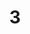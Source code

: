 ---
layout: painting
title: 3
image: /images/paintings/acrylic/JRB Web 18-min.jpg
dimensions: 245mm x 245mm
media: Acrylic on Acrylic
group: Acrylic
---
